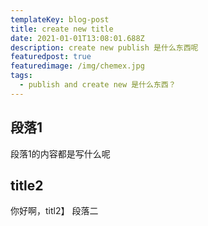 ```yaml
---
templateKey: blog-post
title: create new title
date: 2021-01-01T13:08:01.688Z
description: create new publish 是什么东西呢
featuredpost: true
featuredimage: /img/chemex.jpg
tags:
  - publish and create new 是什么东西？
---
```

## 段落1

段落1的内容都是写什么呢



## title2

你好啊，titl2】 段落二